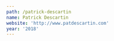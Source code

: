 ```yaml
---
path: /patrick-descartin
name: Patrick Descartin
website: 'http://www.patdescartin.com'
year: '2018'
---
```


